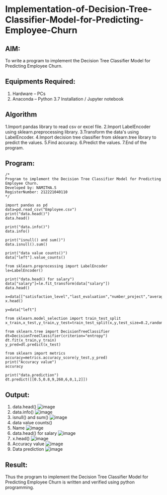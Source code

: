 # Implementation-of-Decision-Tree-Classifier-Model-for-Predicting-Employee-Churn

## AIM:
To write a program to implement the Decision Tree Classifier Model for Predicting Employee Churn.

## Equipments Required:
1. Hardware – PCs
2. Anaconda – Python 3.7 Installation / Jupyter notebook

## Algorithm
1.Import pandas library to read csv or excel file.
2.Import LabelEncoder using sklearn.preprocessing library.
3.Transform the data's using LabelEncoder.
4.Import decision tree classifier from sklearn.tree library to predict the values.
5.Find accuracy.
6.Predict the values.
7.End of the program. 

## Program:
```
/*
Program to implement the Decision Tree Classifier Model for Predicting Employee Churn.
Developed by: NAMITHA.S
RegisterNumber: 212221040110 
*/
```
```
import pandas as pd
data=pd.read_csv("Employee.csv")
print("data.head()")
data.head()

print("data.info()")
data.info()

print("isnull() and sum()")
data.isnull().sum()

print("data value counts()")
data["left"].value_counts()

from sklearn.preprocessing import LabelEncoder
le=LabelEncoder()

print("data.head() for salary")
data["salary"]=le.fit_transform(data["salary"])
data.head()

x=data[["satisfaction_level","last_evaluation","number_project","average_montly_hours","time_spend_company","Work_accident","promotion_last_5years","salary"]]
x.head()

y=data["left"]

from sklearn.model_selection import train_test_split
x_train,x_test,y_train,y_test=train_test_split(x,y,test_size=0.2,random_state=100)

from sklearn.tree import DecisionTreeClassifier
dt=DecisionTreeClassifier(criterion="entropy")
dt.fit(x_train,y_train)
y_pred=dt.predict(x_test)

from sklearn import metrics
accuracy=metrics.accuracy_score(y_test,y_pred)
print("Accuracy value")
accuracy

print("data.prediction")
dt.predict([[0.5,0.8,9,260,6,0,1,2]])
```

## Output:
1. data.head()
![image](https://github.com/NamithaS2710/Implementation-of-Decision-Tree-Classifier-Model-for-Predicting-Employee-Churn/assets/133190822/0456fe4e-2428-4128-894c-186244332325)
2. data.info()
![image](https://github.com/NamithaS2710/Implementation-of-Decision-Tree-Classifier-Model-for-Predicting-Employee-Churn/assets/133190822/411218a6-b197-498b-8683-198e1e1fea8f)
3. isnull() and sum()
![image](https://github.com/NamithaS2710/Implementation-of-Decision-Tree-Classifier-Model-for-Predicting-Employee-Churn/assets/133190822/62935a83-d39c-45d4-af89-88b45efdb765)
4. data value counts()
5. Name
![image](https://github.com/NamithaS2710/Implementation-of-Decision-Tree-Classifier-Model-for-Predicting-Employee-Churn/assets/133190822/4c559877-9dfe-4d77-92c4-d8ffea50cc3e)
6. data.head() for salary
![image](https://github.com/NamithaS2710/Implementation-of-Decision-Tree-Classifier-Model-for-Predicting-Employee-Churn/assets/133190822/74cc2643-19bc-4b7b-9db0-b5cec66862b7)
7. x.head()
![image](https://github.com/NamithaS2710/Implementation-of-Decision-Tree-Classifier-Model-for-Predicting-Employee-Churn/assets/133190822/b5879de7-8745-4434-8b9c-402ebb0fba75)
8. Accuracy value
![image](https://github.com/NamithaS2710/Implementation-of-Decision-Tree-Classifier-Model-for-Predicting-Employee-Churn/assets/133190822/98b8c6f2-aa0d-459a-894a-42bec033b4f7)
9. Data prediction
![image](https://github.com/NamithaS2710/Implementation-of-Decision-Tree-Classifier-Model-for-Predicting-Employee-Churn/assets/133190822/cd5d3e17-662f-459e-aa8b-bc7960f49989)

## Result:
Thus the program to implement the  Decision Tree Classifier Model for Predicting Employee Churn is written and verified using python programming.
